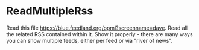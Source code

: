 # ReadMultipleRss
Read this file https://blue.feedland.org/opml?screenname=dave. Read all the related RSS contained within it. Show it properly - there are many ways you can show multiple feeds, either per feed or via "river of news".
